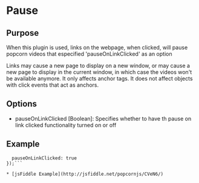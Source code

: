 # Pause # 

## Purpose ##

When this plugin is used, links on the webpage, when clicked, will pause popcorn videos that especified 'pauseOnLinkClicked' as an option

Links may cause a new page to display on a new window, or may cause a new page to display in the current window, in which case the videos won't be available anymore. It only affects anchor tags. It does not affect objects with click events that act as anchors.

## Options ##

* pauseOnLinkClicked [Boolean]: Specifies whether to have th pause on link clicked functionality turned on or off 

## Example ##

```var pop = Popcorn( "#video" , {
  pauseOnLinkClicked: true
});```

* [jsFiddle Example](http://jsfiddle.net/popcornjs/CVeN6/)
